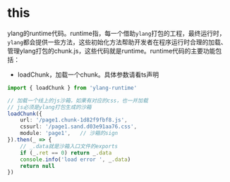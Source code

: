# this
ylang的runtime代码。runtime指，每一个借助`ylang`打包的工程，最终运行时，`ylang`都会提供一些方法，这些初始化方法帮助开发者在程序运行时合理的加载、管理ylang打包的chunk.js，这些代码就是runtime。runtime代码的主要功能包括：

- loadChunk，加载一个chunk。具体参数请看ts声明

```typescript
import { loadChunk } from 'ylang-runtime'

// 加载一个线上的js沙箱，如果有对应的css，也一并加载
// js必须是ylang打包生成的沙箱
loadChunk({
    url: '/page1.chunk-1d82f9fbf8.js',
    cssurl: '/page1.sand.d03e91aa76.css',
    module: 'page1',   // 沙箱的sign
}).then(_ => {
    // _.data就是沙箱入口文件的exports
    if (_.ret == 0) return _.data
    console.info('load error ', _.data)
    return null
})
```

